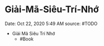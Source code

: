 # Giải-Mã-Siêu-Trí-Nhớ

Date: Oct 22, 2020 5:49 AM
source: #TODO

- Giải Mã Siêu Trí Nhớ
    - #Book